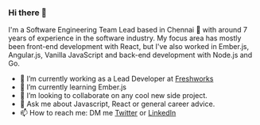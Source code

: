 ### Hi there 👋

I'm a Software Engineering Team Lead based in Chennai 🌊 with around 7 years of experience in the software industry. My focus area has mostly been front-end development with React, but I've also worked in Ember.js, Angular.js, Vanilla JavaScript and back-end development with Node.js and Go.

- 🔭  I’m currently working as a Lead Developer at [Freshworks](https://www.freshworks.com/)
- 🌱  I’m currently learning Ember.js
- 👯  I’m looking to collaborate on any cool new side project.
- 💬  Ask me about Javascript, React or general career advice.
- 📫  How to reach me: DM me [Twitter](https://twitter.com/nileshrathi01) or [LinkedIn](https://www.linkedin.com/in/rathinilesh/)
